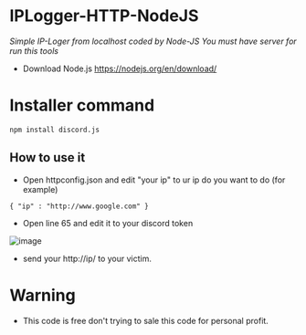 # IPLogger-HTTP-NodeJS
*Simple IP-Loger from localhost coded by Node-JS*
*You must have server for run this tools*
* Download  Node.js https://nodejs.org/en/download/

# Installer command
`npm install discord.js`

## How to use it 
* Open httpconfig.json and edit "your ip" to ur ip do you want to do (for example) 

`{
    "ip" : "http://www.google.com"
}`

* Open line 65 and edit it to your discord token

![image](https://cdn.discordapp.com/attachments/751084293190582363/757231272618885161/unknown.png)

* send your http://ip/ to your victim.

# Warning
* This code is free don't trying to sale this code for personal profit.
